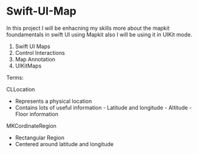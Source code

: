 # Swift-UI-Map

In this project I will be enhacning my skills more  about the mapkit foundamentals in swift UI using Mapkit also I will be using it in UIKit mode.

1. Swift UI Maps 
2. Control Interactions
3. Map Annotation
4. UIKitMaps

Terms: 

CLLocation
- Represents a physical location 
- Contains lots of useful information 
         - Latitude and longitude
         - Altitude 
         - Floor information 


MKCordinateRegion 
- Rectangular Region 
- Centered around latitude and longitude
